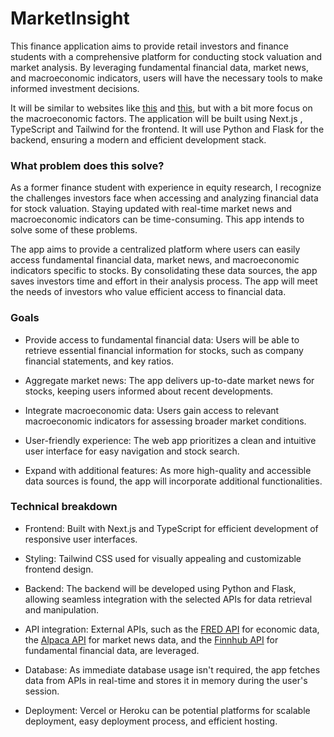 # MarketInsight

This finance application aims to provide retail investors and finance students with a comprehensive platform for conducting stock valuation and market analysis. By leveraging fundamental financial data, market news, and macroeconomic indicators, users will have the necessary tools to make informed investment decisions. 

It will be similar to websites like [this](https://roic.ai/) and [this](https://www.stratosphere.io/), but with a bit more focus on the macroeconomic factors. The application will be built using Next.js , TypeScript and Tailwind for the frontend. It will use Python and Flask for the backend, ensuring a modern and efficient development stack.

### What problem does this solve?

As a former finance student with experience in equity research, I recognize the challenges investors face when accessing and analyzing financial data for stock valuation. Staying updated with real-time market news and macroeconomic indicators can be time-consuming. This app intends to solve some of these problems.

The app aims to provide a centralized platform where users can easily access fundamental financial data, market news, and macroeconomic indicators specific to stocks. By consolidating these data sources, the app saves investors time and effort in their analysis process. The app will meet the needs of investors who value efficient access to financial data. 

### Goals

- Provide access to fundamental financial data: Users will be able to retrieve essential financial information for stocks, such as company financial statements, and key ratios.

- Aggregate market news: The app delivers up-to-date market news for stocks, keeping users informed about recent developments.

- Integrate macroeconomic data: Users gain access to relevant macroeconomic indicators for assessing broader market conditions.

- User-friendly experience: The web app prioritizes a clean and intuitive user interface for easy navigation and stock search.

- Expand with additional features: As more high-quality and accessible data sources is found, the app will incorporate additional functionalities.

### Technical breakdown

- Frontend: Built with Next.js and TypeScript for efficient development of responsive user interfaces.

- Styling: Tailwind CSS used for visually appealing and customizable frontend design.

- Backend: The backend will be developed using Python and Flask, allowing seamless integration with the selected APIs for data retrieval and manipulation.

- API integration: External APIs, such as the [FRED API](https://fred.stlouisfed.org/docs/api/fred/) for economic data, the [Alpaca API](https://alpaca.markets/) for market news data, and the [Finnhub API](https://finnhub.io/) for fundamental financial data, are leveraged.

- Database: As immediate database usage isn't required, the app fetches data from APIs in real-time and stores it in memory during the user's session.

- Deployment: Vercel or Heroku can be potential platforms for scalable deployment, easy deployment process, and efficient hosting.

